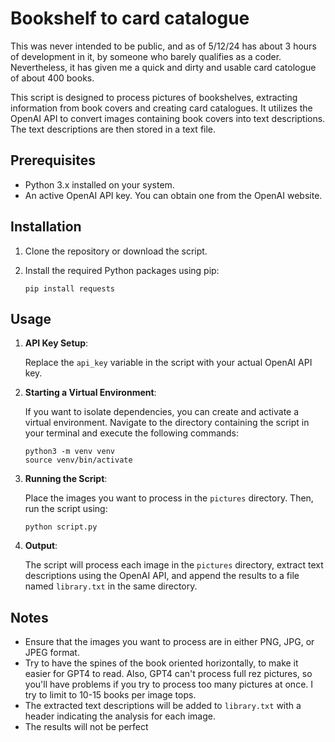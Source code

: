 # Bookshelf to card catalogue

This was never intended to be public, and as of 5/12/24 has about 3 hours of development in it, by someone who barely qualifies as a coder. Nevertheless, it has given me a quick and dirty and usable card catologue of about 400 books. 

This script is designed to process pictures of bookshelves, extracting information from book covers and creating card catalogues. It utilizes the OpenAI API to convert images containing book covers into text descriptions. The text descriptions are then stored in a text file.

## Prerequisites

- Python 3.x installed on your system.
- An active OpenAI API key. You can obtain one from the OpenAI website.

## Installation

1. Clone the repository or download the script.
2. Install the required Python packages using pip:

    ```
    pip install requests
    ```

## Usage

1. **API Key Setup**:
   
    Replace the `api_key` variable in the script with your actual OpenAI API key.

2. **Starting a Virtual Environment**:
   
    If you want to isolate dependencies, you can create and activate a virtual environment. Navigate to the directory containing the script in your terminal and execute the following commands:

    ```
    python3 -m venv venv
    source venv/bin/activate
    ```

3. **Running the Script**:
   
    Place the images you want to process in the  `pictures` directory.  Then, run the script using:

    ```
    python script.py
    ```

4. **Output**:
   
    The script will process each image in the `pictures` directory, extract text descriptions using the OpenAI API, and append the results to a file named `library.txt` in the same directory.

## Notes

- Ensure that the images you want to process are in either PNG, JPG, or JPEG format.
- Try to have the spines of the book oriented horizontally, to make it easier for GPT4 to read. Also, GPT4 can't process full rez pictures, so you'll have problems if you try to process too many pictures at once. I try to limit to 10-15 books per image tops.
- The extracted text descriptions will be added to `library.txt` with a header indicating the analysis for each image.
- The results will not be perfect


